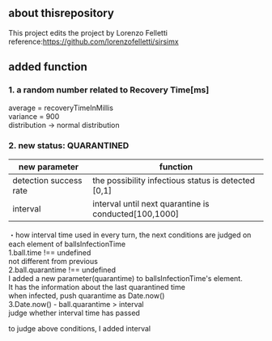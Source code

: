 ## about thisrepository
This project edits the project by Lorenzo Felletti  
reference:https://github.com/lorenzofelletti/sirsimx

## added function
### 1. a random number related to Recovery Time\[ms\]  
average = recoveryTimeInMillis  
variance = 900  
distribution -> normal distribution  
  
### 2. new status: QUARANTINED
new parameter  | function
------------- | -------------
detection success rate  | the possibility infectious status is detected [0,1]
interval   | interval until next quarantine is conducted\[100,1000\]

・how interval time used
 in every turn, the next conditions are judged on each element of ballsInfectionTime  
1.ball.time !== undefined  
not different from previous  
2.ball.quarantime !== undefined  
I added a new parameter(quarantime) to ballsInfectionTime's element.  
It has the information about the last quarantined time  
when infected, push quarantime as Date.now()  
3.Date.now() - ball.quarantime > interval  
judge whether interval time has passed 
  
to judge above conditions, I added interval  
